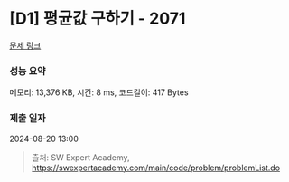 # [D1] 평균값 구하기 - 2071 

[문제 링크](https://swexpertacademy.com/main/code/problem/problemDetail.do?contestProbId=AV5QRnJqA5cDFAUq) 

### 성능 요약

메모리: 13,376 KB, 시간: 8 ms, 코드길이: 417 Bytes

### 제출 일자

2024-08-20 13:00



> 출처: SW Expert Academy, https://swexpertacademy.com/main/code/problem/problemList.do